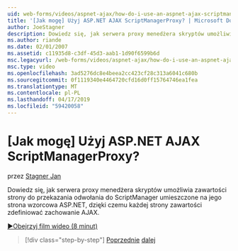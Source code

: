 ```yaml
---
uid: web-forms/videos/aspnet-ajax/how-do-i-use-an-aspnet-ajax-scriptmanagerproxy
title: '[Jak mogę] Użyj ASP.NET AJAX ScriptManagerProxy? | Microsoft Docs'
author: JoeStagner
description: Dowiedz się, jak serwera proxy menedżera skryptów umożliwia zawartości strony do przekazania odwołania do ScriptManager umieszczone na jego strona wzorcowa ASP.NET, dzięki czemu każda strona zawartości t...
ms.author: riande
ms.date: 02/01/2007
ms.assetid: c11935d8-c3df-45d3-aab1-1d90f6599b6d
msc.legacyurl: /web-forms/videos/aspnet-ajax/how-do-i-use-an-aspnet-ajax-scriptmanagerproxy
msc.type: video
ms.openlocfilehash: 3ad5276dc8e4beea2cc423cf28c313a6041c680b
ms.sourcegitcommit: 0f1119340e4464720cfd16d0ff15764746ea1fea
ms.translationtype: MT
ms.contentlocale: pl-PL
ms.lasthandoff: 04/17/2019
ms.locfileid: "59420058"
---
```

# <a name="how-do-i-use-an-aspnet-ajax-scriptmanagerproxy"></a>[Jak mogę] Użyj ASP.NET AJAX ScriptManagerProxy?

przez [Stagner Jan](https://github.com/JoeStagner)

Dowiedz się, jak serwera proxy menedżera skryptów umożliwia zawartości strony do przekazania odwołania do ScriptManager umieszczone na jego strona wzorcowa ASP.NET, dzięki czemu każdej strony zawartości zdefiniować zachowanie AJAX.

[&#9654;Obejrzyj film wideo (8 minut)](https://channel9.msdn.com/Blogs/ASP-NET-Site-Videos/how-do-i-use-an-aspnet-ajax-scriptmanagerproxy)

> [!div class="step-by-step"]
> [Poprzednie](how-do-i-use-the-aspnet-ajax-client-library-controls.md)
> [dalej](how-do-i-use-the-aspnet-ajax-roundedcorners-extender.md)
